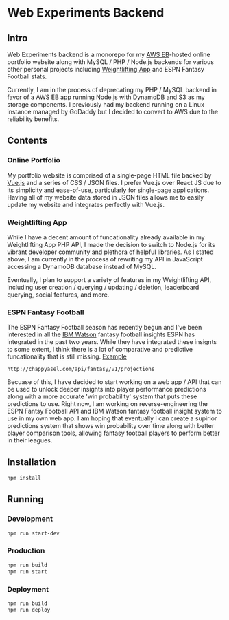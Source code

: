 # Web Experiments Backend

## Intro

Web Experiments backend is a monorepo for my [AWS EB](https://aws.amazon.com/elasticbeanstalk)-hosted online portfolio website along with MySQL / PHP / Node.js backends for various other personal projects including [Weightlifting App](https://apps.apple.com/us/app/id1266077653) and ESPN Fantasy Football stats.

Currently, I am in the process of deprecating my PHP / MySQL backend in favor of a AWS EB app running Node.js with DynamoDB and S3 as my storage components. I previously had my backend running on a Linux instance managed by GoDaddy but I decided to convert to AWS due to the reliability benefits.

## Contents

### Online Portfolio

My portfolio website is comprised of a single-page HTML file backed by [Vue.js](https://vuejs.org) and a series of CSS / JSON files. I prefer Vue.js over React JS due to its simplicity and ease-of-use, particularly for single-page applications. Having all of my website data stored in JSON files allows me to easily update my website and integrates perfectly with Vue.js.

### Weightlifting App

While I have a decent amount of funcationality already available in my Weightlifting App PHP API, I made the decision to switch to Node.js for its vibrant developer community and plethora of helpful libraries. As I stated above, I am currently in the process of rewriting my API in JavaScript accessing a DynamoDB database instead of MySQL.

Eventually, I plan to support a variety of features in my Weightlifting API, including user creation / querying / updating / deletion, leaderboard querying, social features, and more.

### ESPN Fantasy Football

The ESPN Fantasy Football season has recently begun and I've been interested in all the [IBM Watson](https://www.ibm.com/sports/fantasy) fantasy football insights ESPN has integrated in the past two years. While they have integrated these insignts to some extent, I think there is a lot of comparative and predictive funcationality that is still missing. [Example](http://chappyasel.com/fantasy/v1/projections)

```www
http://chappyasel.com/api/fantasy/v1/projections
```

Becuase of this, I have decided to start working on a web app / API that can be used to unlock deeper insights into player performance predictions along with a more accurate 'win probability' system that puts these predictions to use. Right now, I am working on reverse-engineering the ESPN Fantsy Football API and IBM Watson fantasy football insight system to use in my own web app. I am hoping that eventually I can create a supirior predictions system that shows win probability over time along with better player comparison tools, allowing fantasy football players to perform better in their leagues.

## Installation

```bash
npm install
```

## Running

### Development

```bash
npm run start-dev
```

### Production

```bash
npm run build
npm run start
```

### Deployment

```bash
npm run build
npm run deploy
```
